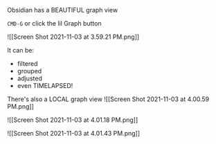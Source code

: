 Obsidian has a BEAUTIFUL graph view

`CMD-G` or click the lil Graph button

![[Screen Shot 2021-11-03 at 3.59.21 PM.png]]

It can be:
- filtered
- grouped
- adjusted
- even TIMELAPSED!

There's also a LOCAL graph view
![[Screen Shot 2021-11-03 at 4.00.59 PM.png]]

![[Screen Shot 2021-11-03 at 4.01.18 PM.png]]

![[Screen Shot 2021-11-03 at 4.01.43 PM.png]]